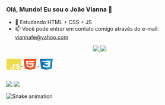 ### Olá, Mundo! Eu sou o João Vianna 👋

- 🌱 Estudando HTML + CSS + JS
- 📫 Você pode entrar em contato comigo através do e-mail: viannafe@yahoo.com

<div align="center">
  <a href="https://github.com/joaofvianna">
  <img height="180em" src="https://github-readme-stats.vercel.app/api?username=joaofvianna&show_icons=true&theme=merko&include_all_commits=true&count_private=true"/>
  <img height="180em" src="https://github-readme-stats.vercel.app/api/top-langs/?username=joaofvianna&layout=compact&langs_count=7&theme=merko"/>
</div>
</div>
<div style="display: inline_block"><br>
  <img align="center" alt="Joao-Js" height="30" width="40" src="https://raw.githubusercontent.com/devicons/devicon/master/icons/javascript/javascript-plain.svg">
  <img align="center" alt="Joao-HTML" height="30" width="40" src="https://raw.githubusercontent.com/devicons/devicon/master/icons/html5/html5-original.svg">
  <img align="center" alt="Joao-CSS" height="30" width="40" src="https://raw.githubusercontent.com/devicons/devicon/master/icons/css3/css3-original.svg">
</div>

  ##
  
  <div> 
  <a href="https://www.linkedin.com/in/joao-vianna" target="_blank"><img src="https://img.shields.io/badge/-LinkedIn-%230077B5?style=for-the-badge&logo=linkedin&logoColor=white" target="_blank"></a> 
  <a href="https://instagram.com/joaofvianna" target="_blank"><img src="https://img.shields.io/badge/-Instagram-%23E4405F?style=for-the-badge&logo=instagram&logoColor=white" target="_blank"></a>

  ![Snake animation](https://github.com/joaofvianna/joaofvianna/blob/output/github-contribution-grid-snake.svg)
 
</div>
